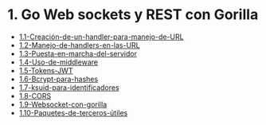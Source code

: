 # 1. Go Web sockets y REST con Gorilla


[comment]:STARTING_GENERATED_TOC

* [1.1-Creación-de-un-handler-para-manejo-de-URL](<./content/1.1-Creación-de-un-handler-para-manejo-de-URL.md>)
* [1.2-Manejo-de-handlers-en-las-URL](<./content/1.2-Manejo-de-handlers-en-las-URL.md>)
* [1.3-Puesta-en-marcha-del-servidor](<./content/1.3-Puesta-en-marcha-del-servidor.md>)
* [1.4-Uso-de-middleware](<./content/1.4-Uso-de-middleware.md>)
* [1.5-Tokens-JWT](<./content/1.5-Tokens-JWT.md>)
* [1.6-Bcrypt-para-hashes](<./content/1.6-Bcrypt-para-hashes.md>)
* [1.7-ksuid-para-identificadores](<./content/1.7-ksuid-para-identificadores.md>)
* [1.8-CORS](<./content/1.8-CORS.md>)
* [1.9-Websocket-con-gorilla](<./content/1.9-Websocket-con-gorilla.md>)
* [1.10-Paquetes-de-terceros-útiles](<./content/1.10-Paquetes-de-terceros-útiles.md>)

[comment]:ENDING_GENERATED_TOC
